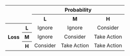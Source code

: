 <table>
  <tr>
    <th></th>
    <th></th>
    <th colspan="3" align="center">Probability</th>
  </tr>
  <tr>
    <td></td>
    <td></td>
    <th align="center">L</td>
    <th align="center">M</td>
    <th align="center">H</td>
  </tr>
  <tr>
    <th rowspan="3" align="center">Loss</td>
    <th align="center">L</td>
    <td align="center">Ignore</td>
    <td align="center">Ignore</td>
    <td align="center">Consider</td>
  </tr>
  <tr>
    <th align="center">M</td>
    <td align="center">Ignore</td>
    <td align="center">Consider</td>
    <td align="center">Take Action</td>
  </tr>
  <tr>
    <th align="center">H</td>
    <td align="center">Consider</td>
    <td align="center">Take Action</td>
    <td align="center">Take Action</td>
  </tr>
</table>